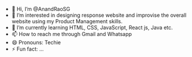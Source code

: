 - 👋 Hi, I’m @AnandRaoSG
- 👀 I’m interested in designing response website and improvise the overall website using my Product Management skills.
- 🌱 I’m currently learning HTML, CSS, JavaScript, React js, Java etc.
- 📫 How to reach me through Gmail and Whatsapp
- 😄 Pronouns: Techie
- ⚡ Fun fact: ...

<!---
AnandRaoSG/AnandRaoSG is a ✨ special ✨ repository because its `README.md` (this file) appears on your GitHub profile.
You can click the Preview link to take a look at your changes.
--->
